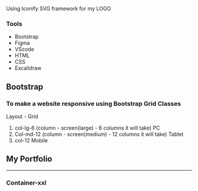 
Using Iconify SVG framework for my LOGO
<script src="https://code.iconify.design/1/1.0.6/iconify.min.js"></script>
<span class="iconify" data-inline="false" data-icon="bx:bxl-ok-ru" style="color: #07393c; font-size: 60px;"></span>



### Tools
* Bootstrap
* Figma
* VScode
* HTML
* CSS
* Excalidraw

## **Bootstrap**
### To make a website responsive using Bootstrap Grid Classes
Layout - Grid
1. col-lg-6 (column - screen(large) - 6 columns it will take) PC
2. Col-md-12 (column - screen(medium) - 12 columns it will take) Tablet
3. col-12 Mobile

<div id="portfolio" class="">
  <div class="">
    <h2>My Portfolio</h2>
    <hr>
  </div>
  <div class="row">
    <div class="col-lg-6 col-md-12 col-12"
         <img src=""/>

### Container-xxl
